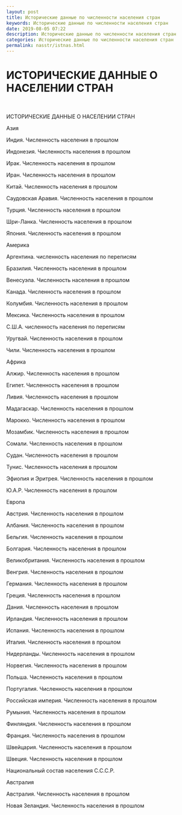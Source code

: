 ```yaml
---
layout: post
title: Исторические данные по численности населения стран
keywords: Исторические данные по численности населения стран
date: 2019-08-05 07:22
description: Исторические данные по численности населения стран
categories: Исторические данные по численности населения стран
permalink: nasstr/istnas.html
---
```


# ИСТОРИЧЕСКИЕ ДАННЫЕ О НАСЕЛЕНИИ СТРАН



 


ИСТОРИЧЕСКИЕ ДАННЫЕ О НАСЕЛЕНИИ СТРАН


Азия


Индия. Численность населения в прошлом



Индонезия. Численность населения в прошлом


Ирак. Численность населения в прошлом


Иран. Численность населения в прошлом


Китай. Численность населения в прошлом


Саудовская Аравия. Численность населения в прошлом


Турция. Численность населения в прошлом


Шри-Ланка. Численность населения в прошлом


Япония. Численность населения в прошлом




Америка


Аргентина. численность населения по переписям


Бразилия. Численность населения в прошлом


Венесуэла. Численность населения в прошлом


Канада. Численность населения в прошлом


Колумбия. Численность населения в прошлом


Мексика. Численность населения в прошлом


С.Ш.А. численность населения по переписям


Уругвай. Численность населения в прошлом


Чили. Численность населения в прошлом



Африка


Алжир. Численность населения в прошлом


Египет. Численность населения в прошлом


Ливия. Численность населения в прошлом


Мадагаскар. Численность населения в прошлом


Марокко. Численность населения в прошлом


Мозамбик. Численность населения в прошлом


Сомали. Численность населения в прошлом


Судан. Численность населения в прошлом


Тунис. Численность населения в прошлом


Эфиопия и Эритрея. Численность населения в прошлом


Ю.А.Р. Численность населения в прошлом






Европа


Австрия. Численность населения в прошлом


 Албания. Численность населения в прошлом


 Бельгия. Численность населения в прошлом


 Болгария. Численность населения в прошлом


Великобритания. Численность населения в прошлом


 Венгрия. Численность населения в прошлом


 Германия. Численность населения в прошлом


 Греция. Численность населения в прошлом


Дания. Численность населения в прошлом


 Ирландия. Численность населения в прошлом


 Испания. Численность населения в прошлом


 Италия. Численность населения в прошлом


 Нидерланды. Численность населения в прошлом


 Норвегия. Численность населения в прошлом


 Польша. Численность населения в прошлом


 Португалия. Численность населения в прошлом


 Российская империя. Численность населения в прошлом


 Румыния. Численность населения в прошлом


 Финляндия. Численность населения в прошлом


Франция. Численность населения в прошлом


 Швейцария. Численность населения в прошлом


 Швеция. Численность населения в прошлом


 Национальный состав населения С.С.С.Р.


Австралия


Австралия. Численность населения в прошлом
			

Новая Зеландия. Численность населения в прошлом

			
